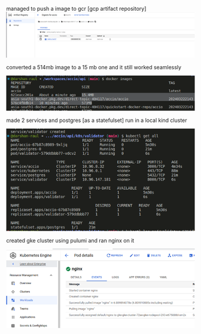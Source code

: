 
managed to push a image to gcr [gcp artifact repository]
![alt text](image-2.png)


converted a 514mb image to a 15 mb one and it still worked seamlessly

![alt text](image-3.png)

made 2 services and postgres [as a statefulset] run in a local kind cluster

![alt text](image-4.png)


created gke cluster using pulumi and ran nginx on it

![alt text](image-5.png)


